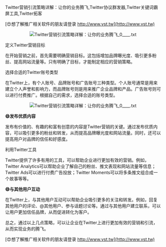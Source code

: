 Twitter营销引流策略详解：让你的业务腾飞,Twitter协议群发器,Twitter关键词霸屏工具,Twitter拓客

[😍想了解推广相关软件的朋友请登录 http://www.vst.tw](http://www.vst.tw)

 <center><img src="https://vst.tw/MP4/tuiguang/png/5.png" alt="Twitter营销引流策略详解：让你的业务腾飞_0____.txt"></center>

定义Twitter营销目标

在开始营销之前，首先需要明确营销目标。这包括增加品牌曝光度、吸引更多粉丝、提高网站流量等。只有明确了目标，才能制定相应的营销策略。

选择合适的Twitter账号类型

在Twitter上，有个人账号、品牌账号和广告账号三种类型。个人账号通常是用来建立个人声誉和影响力，而品牌账号则是用来推广企业品牌和产品。广告账号则可以进行付费推广。根据自己的需求，选择合适的账号类型。

 <center><img src="https://vst.tw/MP4/tuiguang/png/0.png" alt="Twitter营销引流策略详解：让你的业务腾飞_0____.txt"></center>

**😄发布优质内容**

发布有价值的、有趣的和富有创意的内容是Twitter营销的关键。通过发布优质内容，可以吸引更多的粉丝和转发，从而提高品牌曝光度和网站流量。同时，还可以提高用户对品牌的信任和好感度。

利用Twitter工具

Twitter提供了许多有用的工具，可以帮助企业进行更加有效的营销。例如，Twitter Analytics可以帮助企业了解自己的粉丝、推文表现和网站流量等信息；Twitter Ads可以进行付费广告投放；Twitter Moments可以将多条推文组合成一个故事等等。

**😄与其他用户互动**

在Twitter上，与其他用户互动可以帮助企业吸引更多的关注和转发。例如，回复其他用户的评论、@其他用户、参与话题讨论等。通过与其他用户建立联系，可以让用户更加信任品牌，从而促进转化为客户。

总之，通过以上几点策略，可以让企业在Twitter上进行更加有效的营销和引流，从而实现业务的腾飞。

[😍想了解推广相关软件的朋友请登录 http://www.vst.tw](http://www.vst.tw)



